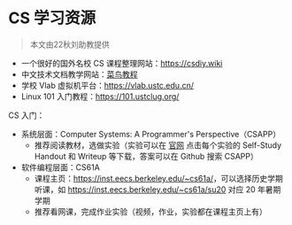 # CS 学习资源

> 本文由22秋刘助教提供

- 一个很好的国外名校 CS 课程整理网站：<https://csdiy.wiki>
- 中文技术文档教学网站：[菜鸟教程](https://www.runoob.com/)
- 学校 Vlab 虚拟机平台：<https://vlab.ustc.edu.cn/>
- Linux 101 入门教程：<https://101.ustclug.org/>

CS 入门：

- 系统层面：Computer Systems: A Programmer's Perspective（CSAPP）
  - 推荐阅读教材，选做实验（实验可以在 [官网](http://csapp.cs.cmu.edu/3e/labs.html) 点击每个实验的 Self-Study Handout 和 Writeup 等下载，答案可以在 Github 搜索 CSAPP）
- 软件编程层面：CS61A
  - 课程主页：<https://inst.eecs.berkeley.edu/~cs61a/>，可以选择历史学期听课，如 <https://inst.eecs.berkeley.edu/~cs61a/su20> 对应 20 年暑期学期
  - 推荐看网课，完成作业实验（视频，作业，实验都在课程主页上有）
